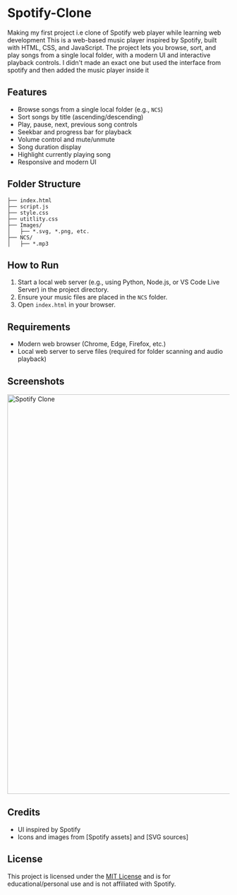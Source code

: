 # Spotify-Clone

Making my first project  i.e clone of Spotify web player  while learning web development
This is a web-based music player inspired by Spotify, built with HTML, CSS, and JavaScript. The project lets you browse, sort, and play songs from a single local folder, with a modern UI and interactive playback controls.
I didn't made an exact one but used the interface from spotify and then added the music player inside it

## Features

- Browse songs from a single local folder (e.g., `NCS`)
- Sort songs by title (ascending/descending)
- Play, pause, next, previous song controls
- Seekbar and progress bar for playback
- Volume control and mute/unmute
- Song duration display
- Highlight currently playing song
- Responsive and modern UI

## Folder Structure

```
├── index.html
├── script.js
├── style.css
├── utitlity.css
├── Images/
│   ├── *.svg, *.png, etc.
├── NCS/
│   ├── *.mp3
```

## How to Run

1. Start a local web server (e.g., using Python, Node.js, or VS Code Live Server) in the project directory.
2. Ensure your music files are placed in the `NCS` folder.
3. Open `index.html` in your browser.

## Requirements

- Modern web browser (Chrome, Edge, Firefox, etc.)
- Local web server to serve files (required for folder scanning and audio playback)

## Screenshots

<img width="1280" height="905" alt="Spotify Clone " src="https://github.com/user-attachments/assets/6f891cfe-5db3-4bfd-9508-e41a3097e507" />


## Credits

- UI inspired by Spotify
- Icons and images from [Spotify assets] and [SVG sources]

## License

This project is licensed under the [MIT License](LICENSE) and is for educational/personal use and is not affiliated with Spotify.
